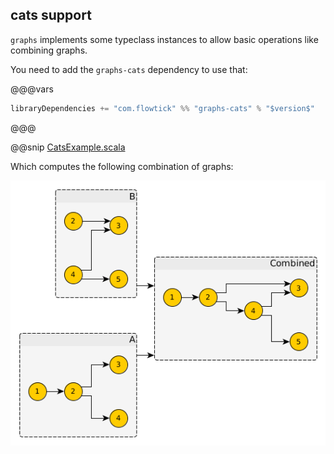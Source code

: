 ## cats support

`graphs` implements some typeclass instances to allow basic operations like combining graphs.

You need to add the `graphs-cats` dependency to use that:

@@@vars
```scala
libraryDependencies += "com.flowtick" %% "graphs-cats" % "$version$"
```
@@@

@@snip [CatsExample.scala](../examples/shared/src/main/scala/CatsExample.scala)

Which computes the following combination of graphs:

![monoid example](monoid-example.png)